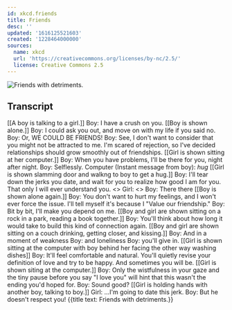 ```yaml
---
id: xkcd.friends
title: Friends
desc: ''
updated: '1616125521603'
created: '1228464000000'
sources:
  name: xkcd
  url: 'https://creativecommons.org/licenses/by-nc/2.5/'
  license: Creative Commons 2.5
---
```

![Friends with detriments.](https://imgs.xkcd.com/comics/friends.png)

## Transcript
[[A boy is talking to a girl.]]
Boy: I have a crush on you.
[[Boy is shown alone.]]
Boy: I could ask you out, and move on with my life if you said no.
Boy: Or, WE COULD BE FRIENDS!
Boy: See, I don't want to consider that you might not be attracted to me. I'm scared of rejection, so I've decided relationships should grow smoothly out of friendships.
[[Girl is shown sitting at her computer.]]
Boy: When you have problems, I'll be there for you, night after night.
Boy: Selflessly.
Computer (Instant message from boy): *hug*
[[Girl is shown slamming door and walkng to boy to get a hug.]]
Boy: I'll tear down the jerks you date, and wait for you to realize how good I am for you. That only I will ever understand you.
<<SLAM>>
Girl: <<Sniff>>
Boy: There there
[[Boy is shown alone again.]]
Boy: You don't want to hurt my feelings, and I won't ever force the issue. I'll tell myself it's because I "Value our friendship."
Boy: Bit by bit, I'll make you depend on me.
[[Boy and girl are shown sitting on a rock in a park, reading a book together.]]
Boy: You'll think about how long it would take to build this kind of connection again.
[[Boy and girl are shown sitting on a couch drinking, getting closer, and kissing.]]
Boy: And in a moment of weakness
Boy: and loneliness
Boy: you'll give in.
[[Girl is shown sitting at the computer with boy behind her facing the other way washing dishes]]
Boy: It'll feel comfortable and natural. You'll quietly revise your definition of love and try to be happy. And sometimes you will be.
[[Girl is shown siting at the computer.]]
Boy: Only the wistfulness in your gaze and the tiny pause before you say "I love you" will hint that this wasn't the ending you'd hoped for.
Boy: Sound good?
[[Girl is holding hands with another boy, talking to boy.]]
Girl: ...I'm going to date this jerk.
Boy: But he doesn't respect you!
{{title text: Friends with detriments.}}
